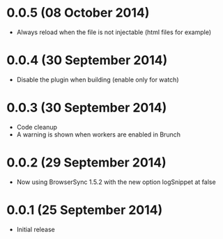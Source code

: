 # 0.0.5 (08 October 2014)
* Always reload when the file is not injectable (html files for example)

# 0.0.4 (30 September 2014)
* Disable the plugin when building (enable only for watch)

# 0.0.3 (30 September 2014)
* Code cleanup
* A warning is shown when workers are enabled in Brunch

# 0.0.2 (29 September 2014)
* Now using BrowserSync 1.5.2 with the new option logSnippet at false

# 0.0.1 (25 September 2014)
* Initial release